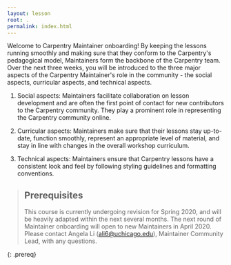 ```yaml
---
layout: lesson
root: .
permalink: index.html
---
```


Welcome to Carpentry Maintainer onboarding! By keeping the
lessons running smoothly and making sure that they conform
to the Carpentry's pedagogical model, Maintainers form the
backbone of the Carpentry team. Over the next three weeks, you will
be introduced to the three major aspects of the Carpentry
Maintainer's role in the community - the social aspects, curricular
aspects, and technical aspects.

1. Social aspects: Maintainers facilitate collaboration on lesson
development and are often the first point of contact
for new contributors to the Carpentry community. They play a
prominent role in representing the Carpentry community online.

2. Curricular aspects: Maintainers make sure that their lessons
stay up-to-date, function smoothly, represent an appropriate level of material, and
stay in line with changes in the overall workshop curriculum.

3. Technical aspects: Maintainers ensure that Carpentry lessons
have a consistent look and feel by following styling guidelines and
formatting conventions.

> ## Prerequisites
> This course is currently undergoing revision for Spring 2020, and will
> be heavily adapted within the next several months. The next round of 
> Maintainer onboarding will open to new Maintainers in April 2020. Please 
> contact Angela Li (ali6@uchicago.edu), Maintainer Community Lead, with 
> any questions.
>
{: .prereq}
